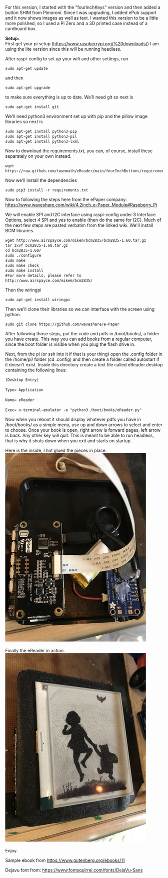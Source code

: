 For this version, I started with the "fourInchKeys" version and then added a button SHIM from Pimoroni.  Since I was upgrading, I added ePub support and it now shows images as well as text.  I wanted this version to be a little more polished, so I used a Pi Zero and a 3D printed case instead of a cardboard box.  

<b>Setup:</b><br>
First get your pi setup (https://www.raspberrypi.org/%20downloads/) I am using the lite version since this will be running headless.  

After raspi-config to set up your wifi and other settings, run
```
sudo apt-get update
```
and then
```
sudo apt-get upgrade
```
to make sure everything is up to date.  We'll need git so next is
```
sudo apt-get install git
```
We'll need python3 environment set up with pip and the pillow image libraries so next is
```
sudo apt-get install python3-pip
sudo apt-get install python3-pil
sudo apt-get install python3-lxml
```
Now to download the requirements.txt, you can, of course, install these separately on your own instead.  
```
wget https://raw.github.com/townmath/eReader/main/fourInchButtons/requirements.txt
```
Now we'll install the dependencies
```
sudo pip3 install -r requirements.txt
```
Now to following the steps here from the ePaper company: https://www.waveshare.com/wiki/4.2inch_e-Paper_Module#Raspberry_Pi

We will enable SPI and I2C interface using raspi-config under 3 Interface Options, select 4 SPI and yes to enable (then do the same for I2C).  Much of the next few steps are pasted verbatim from the linked wiki.  We'll install BCM libraries.

```
wget http://www.airspayce.com/mikem/bcm2835/bcm2835-1.60.tar.gz
tar zxvf bcm2835-1.60.tar.gz
cd bcm2835-1.60/
sudo ./configure
sudo make
sudo make check
sudo make install
#For more details, please refer to http://www.airspayce.com/mikem/bcm2835/
```
Then the wiringpi
```
sudo apt-get install wiringpi
```
Then we'll clone their libraries so we can interface with the screen using python.
```
sudo git clone https://github.com/waveshare/e-Paper
```

After following those steps, put the code and pdfs in /boot/books/, a folder you have create.  This way you can add books from a regular computer, since the boot folder is visible when you plug the flash drive in.   

Next, from the pi (or ssh into it if that is your thing) open the .config folder in the /home/pi/ folder (cd .config) and then create a folder called autostart if it doesn't exist.  Inside this directory create a text file called eReader.desktop containing the following lines:
```
[Desktop Entry]

Type= Application

Name= eReader

Exec= x-terminal-emulator -e "python3 /boot/books/eReader.py"
```
Now when you reboot it should display whatever pdfs you have in /boot/books/ as a simple menu, use up and down arrows to select and enter to choose.  Once your book is open, right arrow is forward pages, left arrow is back.  Any other key will quit.  This is meant to be able to run headless, that is why it shuts down when you exit and starts on startup.  

Here is the inside, I hot glued the pieces in place. <br>
<img src="eReader_guts.JPG" height=600><br>
<br>
Finally the eReader in action. <br>
<img src="eReader_finished.JPG" height=600><br>
<br>
Enjoy.

Sample ebook from https://www.gutenberg.org/ebooks/11     

Dejavu font from: https://www.fontsquirrel.com/fonts/DejaVu-Sans
